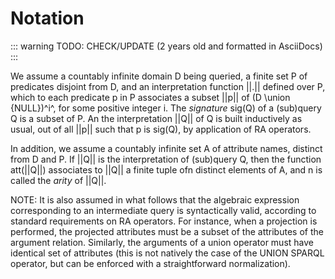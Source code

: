# Notation

::: warning
TODO: CHECK/UPDATE (2 years old and formatted in AsciiDocs)
:::

We assume a countably infinite domain D being queried,
a finite set P of predicates disjoint from D,
and an interpretation function ||.|| defined over P,
which to each predicate p in P associates a subset ||p|| of (D \union \{NULL\})^i^,
for some positive integer i.
The _signature_ sig(Q) of a (sub)query Q is a subset of P.
An the interpretation ||Q|| of Q is built inductively as usual,
out of all ||p|| such that p is sig(Q),
by application of RA operators.

In addition,
we assume a countably infinite set A of attribute names,
distinct from D and P.
If ||Q|| is the interpretation of (sub)query Q,
then the function att(||Q||) associates to ||Q|| a finite tuple ofn distinct elements of A,
and n is called the _arity_ of ||Q||.   



NOTE: It is also assumed in what follows that the algebraic expression corresponding to an intermediate query is syntactically valid,
according to standard requirements on RA operators.
For instance,
when a projection is performed,
the projected attributes must be a subset of the attributes of the argument relation.
Similarly,
the arguments of a union operator must have identical set of attributes (this is not natively the case of the UNION SPARQL operator,
but can be enforced with a straightforward normalization).
